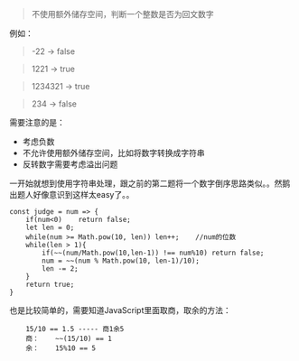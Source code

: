 >不使用额外储存空间，判断一个整数是否为回文数字

例如：

>-22 -> false

>1221 -> true

>1234321 -> true

>234 -> false

需要注意的是：

- 考虑负数
- 不允许使用额外储存空间，比如将数字转换成字符串
- 反转数字需要考虑溢出问题

一开始就想到使用字符串处理，跟之前的第二题将一个数字倒序思路类似。。然鹅出题人好像意识到这样太easy了。。

	const judge = num => {
	    if(num<0)    return false;
	    let len = 0;
	    while(num >= Math.pow(10, len))	len++;    //num的位数
	    while(len > 1){
	        if(~~(num/Math.pow(10,len-1)) !== num%10) return false;
	        num = ~~(num % Math.pow(10, len-1)/10);
	        len -= 2;
	    }
	    return true;
	}

也是比较简单的，需要知道JavaScript里面取商，取余的方法：

        15/10 == 1.5 ----- 商1余5
	    商：    ~~(15/10) == 1
	    余：    15%10 == 5